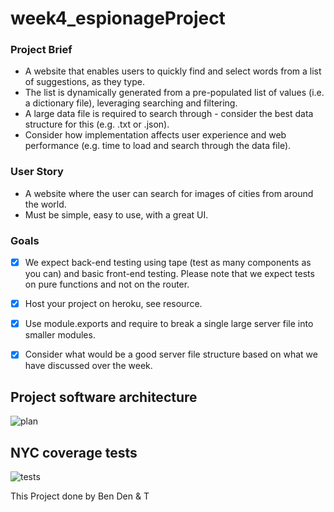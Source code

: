 # week4_espionageProject

### Project Brief

- A website that enables users to quickly find and select words from a list of suggestions, as they type.
- The list is dynamically generated from a pre-populated list of values (i.e. a dictionary file), leveraging searching and filtering.
- A large data file is required to search through - consider the best data structure for this (e.g. .txt or .json).
- Consider how implementation affects user experience and web performance (e.g. time to load and search through the data file).

### User Story

- A website where the user can search for images of cities from around the world.
- Must be simple, easy to use, with a great UI.

### Goals

- [x] We expect back-end testing using tape (test as many components as you can) and basic front-end testing. Please note that we expect tests on pure functions and not on the router.

* [x] Host your project on heroku, see resource.

* [x] Use module.exports and require to break a single large server file into smaller modules.

* [x] Consider what would be a good server file structure based on what we have discussed over the week.

## Project software architecture

![plan](https://user-images.githubusercontent.com/28222381/43131020-ad743c9c-8f40-11e8-92a4-aa558d629b9f.png)

## NYC coverage tests

![tests](https://user-images.githubusercontent.com/28222381/43207803-865ad200-9031-11e8-8ab8-63750e538bc5.png)

This Project done by Ben Den & T
